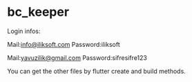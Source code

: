 # bc_keeper

Login infos:

Mail:info@iliksoft.com
Password:iliksoft

Mail:yavuzilik@gmail.com
Password:sifresifre123

You can get the other files by flutter create and build methods.
